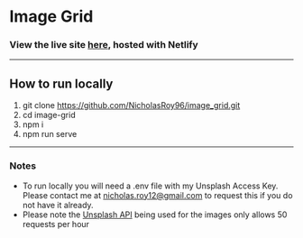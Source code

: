# Image Grid
### View the live site [here](https://5efc846b9512dd9185129af5--jovial-blackwell-32071f.netlify.app/), hosted with Netlify
----
## How to run locally
1. git clone https://github.com/NicholasRoy96/image_grid.git
2. cd image-grid
3. npm i
4. npm run serve

----
### Notes
* To run locally you will need a .env file with my Unsplash Access Key. Please contact me at nicholas.roy12@gmail.com to request this if you do not have it already.
* Please note the [Unsplash API](https://unsplash.com/developers) being used for the images only allows 50 requests per hour
